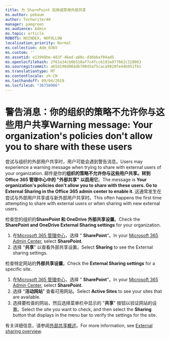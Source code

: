 ```yaml
---
title: 为 SharePoint 启用或禁用外部共享
ms.author: pebaum
author: Techwriter40
manager: pamgreen
ms.audience: Admin
ms.topic: article
ROBOTS: NOINDEX, NOFOLLOW
localization_priority: Normal
ms.collection: Adm_O365
ms.custom: ''
ms.assetid: e13940be-483f-46ed-a88c-d36bbaf04ad5
ms.openlocfilehash: 2f61a34cb0b510af7c4fcc6193a977662c328063
ms.sourcegitcommit: a65d196d00adb70045af5caca9828fe44b951f61
ms.translationtype: MT
ms.contentlocale: zh-CN
ms.lasthandoff: 09/04/2019
ms.locfileid: "36750906"
---
```

# <a name="warning-message-your-organizations-policies-dont-allow-you-to-share-with-these-users"></a><span data-ttu-id="a8f0f-102">警告消息：你的组织的策略不允许你与这些用户共享</span><span class="sxs-lookup"><span data-stu-id="a8f0f-102">Warning message: Your organization's policies don't allow you to share with these users</span></span>

<span data-ttu-id="a8f0f-103">尝试与组织的外部用户共享时，用户可能会遇到警告消息。</span><span class="sxs-lookup"><span data-stu-id="a8f0f-103">Users may experience a warning message when trying to share with external users of your organization.</span></span> <span data-ttu-id="a8f0f-104">邮件是你的**组织的策略不允许你与这些用户共享。转到 Office 365 管理中心中的 "外部共享" 以启用它**。</span><span class="sxs-lookup"><span data-stu-id="a8f0f-104">The message is **Your organization's policies don't allow you to share with these users. Go to External Sharing in the Office 365 admin center to enable it**.</span></span> <span data-ttu-id="a8f0f-105">这通常发生在尝试与外部用户共享或与新外部用户共享时。</span><span class="sxs-lookup"><span data-stu-id="a8f0f-105">This often happens the first time attempting to share with external users or when sharing with new external users.</span></span>

<span data-ttu-id="a8f0f-106">检查您的组织的**SharePoint 和 OneDrive 外部共享设置**。</span><span class="sxs-lookup"><span data-stu-id="a8f0f-106">Check the **SharePoint and OneDrive External Sharing settings** for your organization.</span></span>

1. <span data-ttu-id="a8f0f-107">在[Microsoft 365 管理中心](https://admin.microsoft.com/AdminPortal/Home#/homepage">https://admin.microsoft.com/)，选择 " **SharePoint**"。</span><span class="sxs-lookup"><span data-stu-id="a8f0f-107">In your [Microsoft 365 Admin Center](https://admin.microsoft.com/AdminPortal/Home#/homepage">https://admin.microsoft.com/), select **SharePoint**.</span></span>
3. <span data-ttu-id="a8f0f-108">选择 "**共享**" 以查看外部共享设置。</span><span class="sxs-lookup"><span data-stu-id="a8f0f-108">Select **Sharing** to see the External sharing settings.</span></span>

<span data-ttu-id="a8f0f-109">检查特定网站的**外部共享设置**。</span><span class="sxs-lookup"><span data-stu-id="a8f0f-109">Check the **External Sharing settings** for a specific site.</span></span>

1. <span data-ttu-id="a8f0f-110">在[Microsoft 365 管理中心](https://admin.microsoft.com/AdminPortal/Home#/homepage">https://admin.microsoft.com/)，选择 " **SharePoint**"。</span><span class="sxs-lookup"><span data-stu-id="a8f0f-110">In your [Microsoft 365 Admin Center](https://admin.microsoft.com/AdminPortal/Home#/homepage">https://admin.microsoft.com/), select **SharePoint**.</span></span>
2. <span data-ttu-id="a8f0f-111">选择 "**活动网站**" 查看可用网站。</span><span class="sxs-lookup"><span data-stu-id="a8f0f-111">Select **Active Sites** to see your sites that are available.</span></span>
3. <span data-ttu-id="a8f0f-112">选择要检查的网站，然后选择菜单栏中显示的 "**共享**" 按钮以验证网站的设置。</span><span class="sxs-lookup"><span data-stu-id="a8f0f-112">Select the site you want to check, and then select the **Sharing** button that displays in the menu bar to verify the settings for the site.</span></span>

<span data-ttu-id="a8f0f-113">有关详细信息，请参阅[外部共享概述](https://docs.microsoft.com/sharepoint/external-sharing-overview)。</span><span class="sxs-lookup"><span data-stu-id="a8f0f-113">For more information, see [External sharing overview](https://docs.microsoft.com/sharepoint/external-sharing-overview).</span></span>